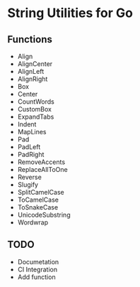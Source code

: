 String Utilities for Go
=======================

## Functions
- Align
- AlignCenter
- AlignLeft
- AlignRight
- Box
- Center
- CountWords
- CustomBox
- ExpandTabs
- Indent
- MapLines
- Pad
- PadLeft
- PadRight
- RemoveAccents
- ReplaceAllToOne
- Reverse
- Slugify
- SplitCamelCase
- ToCamelCase 
- ToSnakeCase
- UnicodeSubstring
- Wordwrap


## TODO
- Documetation
- CI Integration
- Add function